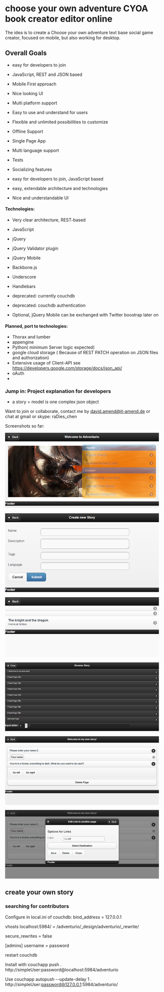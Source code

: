 # choose your own adventure CYOA book creator editor online

The idea is to create a Choose your own adventure text base social game
creator, focused on mobile, but also working for desktop.

## Overall Goals

* easy for developers to join
* JavaScript, REST and JSON based
* Mobile First approach
* Nice looking UI
* Multi platform support
* Easy to use and understand for users
* Flexible and unlimited possibilities to customize
* Offline Support
* Single Page App
* Multi language support
* Tests
* Socializing features



* easy for developers to join, JavaScript based
* easy, extendable architecture and technologies
* Nice and understandable UI

#### Technologies:

* Very clear architecture, REST-based
* JavaScript
* jQuery
* jQuery Validator plugin
* jQuery Mobile
* Backbone.js
* Underscore
* Handlebars
* deprecated: currently couchdb
  
* deprecated: couchdb authentication
* Optional, jQuery Mobile can be exchanged with Twitter boostrap later on

#### Planned, port to technologies:
* Thorax and lumber
* appengine
* Python( minimum Server logic expected)
* google cloud storage
  ( Because of REST PATCH operation on JSON files and authorization)
* Extensive usage of Client-API
  see https://developers.google.com/storage/docs/json_api/
* oAuth
* 
### Jump in: Project explanation for developers

* a story = model is one complex json object



Want to join or collaborate, contact me by david.amend@it-amend.de
or chat at gmail or skype: raDies_chen

Screenshots so far:



![Startscreen](/adventurio_screenshots/01_WelcometoAdventurio.png "Startscreen")

![Create a new story](/adventurio_screenshots/02_CreatenewStory.png "Create a new story")

![Select story](/adventurio_screenshots/03_SelectStory.png "Select a story")

![Browse your story](/adventurio_screenshots/04_BrowseStoryEditing.png "Browse the pages to edit")

![Edit Page](/adventurio_screenshots/05_EditPageElements.png "Edit page")

![Edit Page element](/adventurio_screenshots/06_OptionsForElementConfiguration.png "Edit element on page")



## create your own story
### searching for contributors

Configure in local.ini of couchdb:
	bind_address = 127.0.0.1

vhosts
	localhost:5984/ = /adventurio/_design/adventurio/_rewrite/

secure_rewrites = false

[admins]
username = password

restart couchdb

Install with
    couchapp push . http://simpleUser:password@localhost:5984/adventurio

Use
couchapp autopush --update-delay 1 . http://simpleUser:password@127.0.0.1:5984/adventurio/
